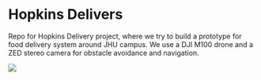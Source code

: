 # Hopkins Delivers

Repo for Hopkins Delivery project, where we try to build a prototype for food delivery system around JHU campus.
We use a DJI M100 drone and a ZED stereo camera for obstacle avoidance and navigation. 

![](https://github.com/DavidGogh/hopkins_delivers/blob/master/hopkins_delivers_design_day_2018_poster.jpg)
